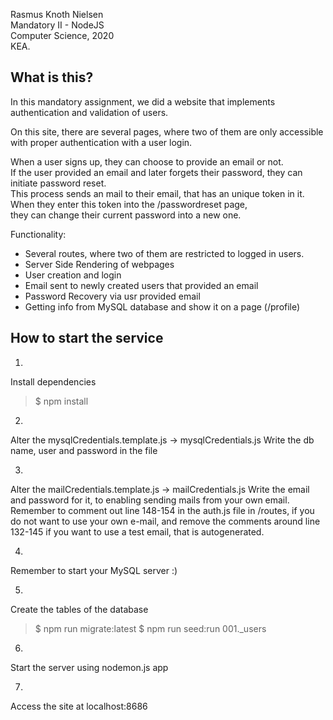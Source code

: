 Rasmus Knoth Nielsen  
Mandatory II - NodeJS  
Computer Science, 2020  
KEA.  

## What is this?
In this mandatory assignment, we did a website that implements authentication and validation of users.  

On this site, there are several pages, where two of them are only accessible with proper authentication with a user login.  

When a user signs up, they can choose to provide an email or not.  
If the user provided an email and later forgets their password, they can initiate password reset.  
This process sends an mail to their email, that has an unique token in it. When they enter this token into the /passwordreset page,  
they can change their current password into a new one.

Functionality:
- Several routes, where two of them are restricted to logged in users.
- Server Side Rendering of webpages
- User creation and login
- Email sent to newly created users that provided an email
- Password Recovery via usr provided email
- Getting info from MySQL database and show it on a page (/profile)

## How to start the service

1)
Install dependencies
> $ npm install

2)
Alter the mysqlCredentials.template.js 
-> mysqlCredentials.js
Write the db name,  user and password in the file

3)
Alter the mailCredentials.template.js
-> mailCredentials.js
Write the email and password for it, to enabling sending mails from your own email.
Remember to comment out line 148-154 in the auth.js file in /routes, if you do not want to use your own e-mail,
and remove the comments around line 132-145 if you want to use a test email, that is autogenerated.

4) 
Remember to start your MySQL server :)

5)
Create the tables of the database
> $ npm run migrate:latest
> $ npm run seed:run 001._users

6) 
Start the server using nodemon.js app

7) 
Access the site at localhost:8686
